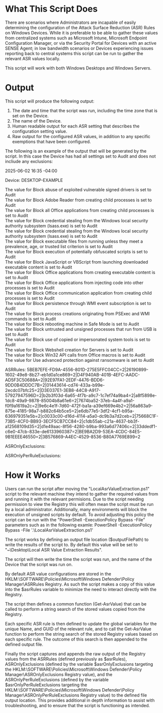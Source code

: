 # What This Script Does #

There are scenarios where Administrators are incapable of easily determining the configuration of the Attack Surface Reduction (ASR) Rules on Windows Devices. While it is preferable to be able to gather these values from centralized systems such as Microsoft Intune, Microsoft Endpoint Configuration Manager, or via the Security Portal for Devices with an active SENSE Agent; in low bandwidth scenarios or Devices experiencing issues reporting back to central systems this script can be run to gather the relevant ASR values locally.

This script will work with both Windows Desktops and Windows Servers.

# Output #

This script will produce the following output:

1. The date and time that the script was run, including the time zone that is set on the Device.
2. The name of the Device.
3. Human readable output for each ASR setting that describes the configuration setting value.
4. Raw output for the configured ASR values, in addition to any specific exemptions that have been configured.

The following is an example of the output that will be generated by the script. In this case the Device has had all settings set to Audit and does not incliude any exclusions:

2025-06-02 16:35 -04:00

Device: DESKTOP-EXAMPLE

The value for Block abuse of exploited vulnerable signed drivers is set to Audit\
The value for Block Adobe Reader from creating child processes is set to Audit\
The value for Block all Office applications from creating child processes is set to Audit\
The value for Block credential stealing from the Windows local security authority subsystem (lsass.exe) is set to Audit\
The value for Block credential stealing from the Windows local security authority subsystem (lsass.exe) is set to Audit\
The value for Block executable files from running unless they meet a prevalence, age, or trusted list criterion is set to Audit\
The value for Block execution of potentially obfuscated scripts is set to Audit\
The value for Block JavaScript or VBScript from launching downloaded executable content is set to Audit\
The value for Block Office applications from creating executable content is set to Audit\
The value for Block Office applications from injecting code into other processes is set to Audit\
The value for Block Office communication application from creating child processes is set to Audit\
The value for Block persistence through WMI event subscription is set to Audit\
The value for Block process creations originating from PSExec and WMI commands is set to Audit\
The value for Block rebooting machine in Safe Mode is set to Audit\
The value for Block untrusted and unsigned processes that run from USB is set to Audit\
The value for Block use of copied or impersonated system tools is set to Audit\
The value for Block Webshell creation for Servers is set to Audit\
The value for Block Win32 API calls from Office macros is set to Audit\
The value for Use advanced protection against ransomware is set to Audit

ASRRules: 5BEB7EFE-FD9A-4556-801D-275E5FFC04CC=2|26190899-1602-49e8-8b27-eb1d0a1ce869=2|D4F940AB-401B-4EFC-AADC-AD5F3C50688A=2|92E97FA1-2EDF-4476-BDD6-9DD0B4DDDC7B=2|01443614-cd74-433a-b99e-2ecdc07bfc25=2|D3E037E1-3EB8-44C8-A917-57927947596D=2|b2b3f03d-6a65-4f7b-a9c7-1c7ef74a9ba4=2|a8f5898e-1dc8-49a9-9878-85004b8a61e6=2|7674ba52-37eb-4a4f-a9a1-f0f9a1619a2c=2|9e6c4e1f-7d60-472f-ba1a-a39ef669e4b2=2|56a863a9-875e-4185-98a7-b882c64b5ce5=2|e6db77e5-3df2-4cf1-b95a-636979351e5b=2|c0033c00-d16d-4114-a5a0-dc9b3a7d2ceb=2|75668C1F-73B5-4CF0-BB93-3ECF5CB7CC84=2|c1db55ab-c21a-4637-bb3f-a12568109d35=2|d1e49aac-8f56-4280-b9ba-993a6d77406c=2|33ddedf1-c6e0-47cb-833e-de6133960387=2|BE9BA2D9-53EA-4CDC-84E5-9B1EEEE46550=2|3B576869-A4EC-4529-8536-B80A7769E899=2

ASROnlyExclusions: 

ASROnlyPerRuleExclusions: 

# How it Works #

Users can run the script after moving the "LocalAsrValueExtraction.ps1" script to the relevant machine they intend to gather the required values from and running it with the relevant permisions. Due to the script needing permission to view the Registry this will often mean the script must be run by a local administrator. Additionally, many environments will block the execution of unsigned scripts by default. To avoid adjusting this policy the script can be run with the "PowerShell -ExecutionPolicy Bypass -File" parameters such as in the following examle: PowerShell -ExecutionPolicy Bypass -File '.\LocalAsrValueExtraction.ps1'

The script works by defining an output file location ($outputFilePath) to write the results of the script to. By default this value will be set to "~\Desktop\Local ASR Value Extraction Results".

The script will then write the time the script was run, and the name of the Device that the script was run on.

By default ASR value configurations are stored in the HKLM:\SOFTWARE\Policies\Microsoft\Windows Defender\Policy Manager\ASRRules Registry. As such the script makes a copy of this value into the $asrRules variable to minimize the need to interact directly with the Registry.

The script then defines a common function (Get-AsrValue) that can be called to perform a string search of the stored values copied from the Registry.

Each specific ASR rule is then defined to update the global variables for the unique Name, and GUID of the relevant rule, and to call the Get-AsrValue function to perform the string search of the stored Registry values based on each specific rule. The outcome of this search is then appended to the defined output file.

Finally the script captures and appends the raw output of the Registry values from the ASRRules (defined previously as $asrRules), ASROnlyExclusions (defined by the variable $asrOnlyExclusions targeting the HKLM:\SOFTWARE\Policies\Microsoft\Windows Defender\Policy Manager\ASROnlyExclusions Registry value), and the ASROnlyPerRuleExclusions (defined by the variable $asrOnlyPerRuleExclusions targeting the HKLM:\SOFTWARE\Policies\Microsoft\Windows Defender\Policy Manager\ASROnlyPerRuleExclusions Registry value) to the defined file output location. This provides additional in depth information to assist with troubleshooting, and to ensure that the script is functioning as intended.
